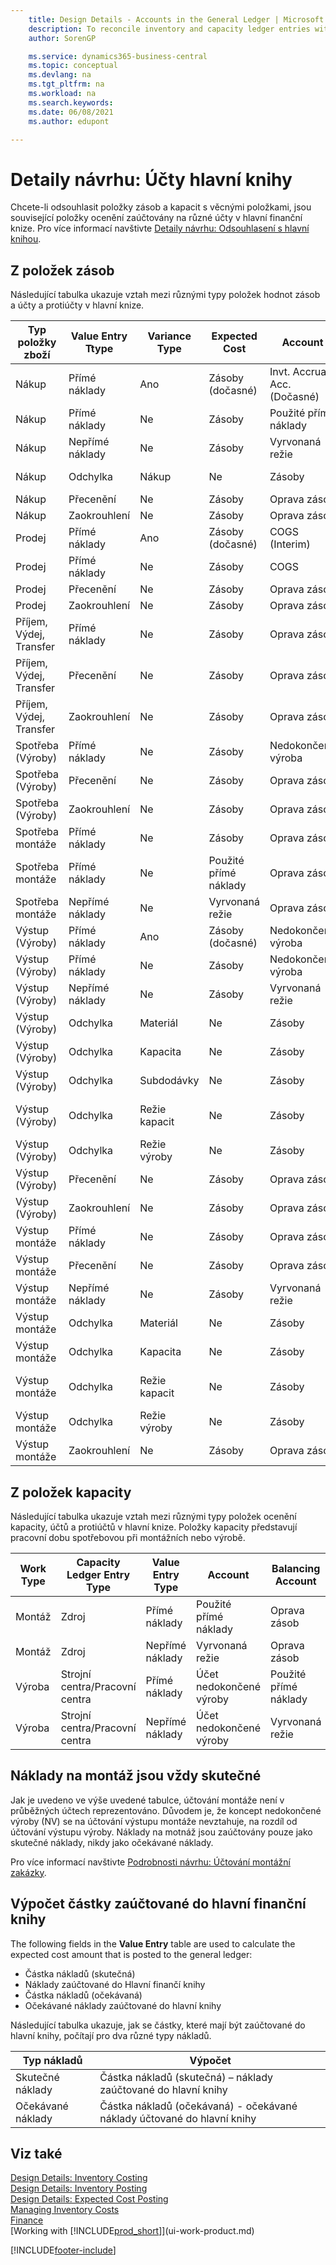 ```yaml
---
    title: Design Details - Accounts in the General Ledger | Microsoft Docs
    description: To reconcile inventory and capacity ledger entries with the general ledger, the related value entries are posted to different accounts in the general ledger.
    author: SorenGP

    ms.service: dynamics365-business-central
    ms.topic: conceptual
    ms.devlang: na
    ms.tgt_pltfrm: na
    ms.workload: na
    ms.search.keywords:
    ms.date: 06/08/2021
    ms.author: edupont

---
```

# Detaily návrhu: Účty hlavní knihy
Chcete-li odsouhlasit položky zásob a kapacit s věcnými položkami, jsou související položky ocenění zaúčtovány na různé účty v hlavní finanční knize. Pro více informací navštivte [Detaily návrhu: Odsouhlasení s hlavní knihou](design-details-reconciliation-with-the-general-ledger.md).

## Z položek zásob
Následující tabulka ukazuje vztah mezi různými typy položek hodnot zásob a účty a protiúčty v hlavní knize.

| **Typ položky zboží** | **Value Entry Ttype** | **Variance Type** | **Expected Cost** | **Account** | **Balancing Account** |
|--------------------------------|--------------------------|-----------------------|-----------------------|-----------------|---------------------------|  
| Nákup | Přímé náklady | Ano | Zásoby (dočasné) | Invt. Accrual Acc. (Dočasné) |
| Nákup | Přímé náklady | Ne | Zásoby | Použité přímé náklady |
| Nákup | Nepřímé náklady | Ne | Zásoby | Vyrvonaná režie |
| Nákup | Odchylka | Nákup | Ne | Zásoby | Odchylka nákupu |
| Nákup | Přecenění | Ne | Zásoby | Oprava zásob |
| Nákup | Zaokrouhlení | Ne | Zásoby | Oprava zásob |
| Prodej | Přímé náklady | Ano | Zásoby (dočasné) | COGS (Interim) |
| Prodej | Přímé náklady | Ne | Zásoby | COGS |
| Prodej | Přecenění | Ne | Zásoby | Oprava zásob |
| Prodej | Zaokrouhlení | Ne | Zásoby | Oprava zásob |
| Příjem, Výdej, Transfer | Přímé náklady | Ne | Zásoby | Oprava zásob |
| Příjem, Výdej, Transfer | Přecenění | Ne | Zásoby | Oprava zásob |
| Příjem, Výdej, Transfer | Zaokrouhlení | Ne | Zásoby | Oprava zásob |
| Spotřeba (Výroby) | Přímé náklady | Ne | Zásoby | Nedokončená výroba |
| Spotřeba (Výroby) | Přecenění | Ne | Zásoby | Oprava zásob |
| Spotřeba (Výroby) | Zaokrouhlení | Ne | Zásoby | Oprava zásob |
| Spotřeba montáže | Přímé náklady | Ne | Zásoby | Oprava zásob |
| Spotřeba montáže | Přímé náklady | Ne | Použité přímé náklady | Oprava zásob |
| Spotřeba montáže | Nepřímé náklady | Ne | Vyrvonaná režie | Oprava zásob |
| Výstup (Výroby) | Přímé náklady | Ano | Zásoby (dočasné) | Nedokončená výroba |
| Výstup (Výroby) | Přímé náklady | Ne | Zásoby | Nedokončená výroba |
| Výstup (Výroby) | Nepřímé náklady | Ne | Zásoby | Vyrvonaná režie |
| Výstup (Výroby) | Odchylka | Materiál | Ne | Zásoby | Odchylka materiálu |
| Výstup (Výroby) | Odchylka | Kapacita | Ne | Zásoby | Odchylka kapacit |
| Výstup (Výroby) | Odchylka | Subdodávky | Ne | Zásoby | Odchylka subdodávky |
| Výstup (Výroby) | Odchylka | Režie kapacit | Ne | Zásoby | Odchylka režie kapacity |
| Výstup (Výroby) | Odchylka | Režie výroby | Ne | Zásoby | Mfg. režie kapacity |
| Výstup (Výroby) | Přecenění | Ne | Zásoby | Oprava zásob |
| Výstup (Výroby) | Zaokrouhlení | Ne | Zásoby | Oprava zásob |
| Výstup montáže | Přímé náklady | Ne | Zásoby | Oprava zásob |
| Výstup montáže | Přecenění | Ne | Zásoby | Oprava zásob |
| Výstup montáže | Nepřímé náklady | Ne | Zásoby | Vyrvonaná režie |
| Výstup montáže | Odchylka | Materiál | Ne | Zásoby | Odchylka materiálu |
| Výstup montáže | Odchylka | Kapacita | Ne | Zásoby | Odchylka kapacit |
| Výstup montáže | Odchylka | Režie kapacit | Ne | Zásoby | Odchylka režie kapacity |
| Výstup montáže | Odchylka | Režie výroby | Ne | Zásoby | Mfg. režie kapacity |
| Výstup montáže | Zaokrouhlení | Ne | Zásoby | Oprava zásob |

## Z položek kapacity
Následující tabulka ukazuje vztah mezi různými typy položek ocenění kapacity, účtů a protiúčtů v hlavní knize. Položky kapacity představují pracovní dobu spotřebovou při montážních nebo výrobě.

| **Work Type** | **Capacity Ledger Entry Type** | **Value Entry Type** | **Account** | **Balancing Account** |
|-------------------|------------------------------------|--------------------------|-----------------|---------------------------|  
| Montáž | Zdroj | Přímé náklady | Použité přímé náklady | Oprava zásob |
| Montáž | Zdroj | Nepřímé náklady | Vyrvonaná režie | Oprava zásob |
| Výroba | Strojní centra/Pracovní centra | Přímé náklady | Účet nedokončené výroby | Použité přímé náklady |
| Výroba | Strojní centra/Pracovní centra | Nepřímé náklady | Účet nedokončené výroby | Vyrvonaná režie |

## Náklady na montáž jsou vždy skutečné
Jak je uvedeno ve výše uvedené tabulce, účtování montáže není v průběžných účtech reprezentováno. Důvodem je, že koncept nedokončené výroby (NV) se na účtování výstupu montáže nevztahuje, na rozdíl od účtování výstupu výroby. Náklady na motnáž jsou zaúčtovány pouze jako skutečné náklady, nikdy jako očekávané náklady.

Pro více informací navštivte [Podrobnosti návrhu: Účtování montážní zakázky](design-details-assembly-order-posting.md).

## Výpočet částky zaúčtované do hlavní finanční knihy
The following fields in the **Value Entry** table are used to calculate the expected cost amount that is posted to the general ledger:

- Částka nákladů (skutečná)
- Náklady zaúčtované do Hlavní finančí knihy
- Částka nákladů (očekávaná)
- Očekávané náklady zaúčtované do hlavní knihy

Následující tabulka ukazuje, jak se částky, které mají být zaúčtované do hlavní knihy, počítají pro dva různé typy nákladů.

| Typ nákladů | Výpočet |
|---------------|-----------------|  
| Skutečné náklady | Částka nákladů (skutečná) – náklady zaúčtované do hlavní knihy |
| Očekávané náklady | Částka nákladů (očekávaná) - očekávané náklady účtované do hlavní knihy |

## Viz také
[Design Details: Inventory Costing](design-details-inventory-costing.md)   
[Design Details: Inventory Posting](design-details-inventory-posting.md)   
[Design Details: Expected Cost Posting](design-details-expected-cost-posting.md)  
[Managing Inventory Costs](finance-manage-inventory-costs.md)  
[Finance](finance.md)  
[Working with [!INCLUDE[prod_short](includes/prod_short.md)]](ui-work-product.md)


[!INCLUDE[footer-include](includes/footer-banner.md)]